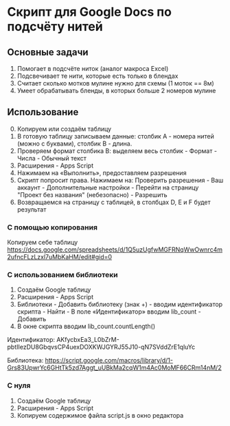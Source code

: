 # Скрипт для Google Docs по подсчёту нитей

## Основные задачи

1. Помогает в подсчёте ниток (аналог макроса Excel)
2. Подсвечивает те нити, которые есть только в блендах
3. Считает сколько мотков мулине нужно для схемы (1 моток == 8м)
4. Умеет обрабатывать бленды, в которых больше 2 номеров мулине

## Использование

0. Копируем или создаём таблицу
1. В готовую таблицу записываем данные: столбик A - номера нитей (можно с буквами), столбик B - длина.
2. Проверяем формат столбика В: выделяем весь столбик - Формат - Числа - Обычный текст
3. Расширения - Apps Script
4. Нажимаем на «Выполнить», предоставляем разрешения
5. Скрипт попросит права. Нажимаем на: Проверить разрешения - Ваш аккаунт - Дополнительные настройки - Перейти на страницу "Проект без названия" (небезопасно) - Разрешить
6. Возвращаемся на страницу с таблицей, в столбцах D, E и F  будет результат

### С помощью копирования

Копируем себе таблицу https://docs.google.com/spreadsheets/d/1Q5uzUgfwMGFRNqWwOwnrc4m2ufncFLzLzxl7uMbKaHM/edit#gid=0

### С использованием библиотеки

1. Создаём Google таблицу
2. Расширения - Apps Script
3. Библиотеки - Добавить библиотеку (знак +) - вводим идентификатор скрипта - Найти - В поле «Идентификатор» вводим lib_count - Добавить
4. В окне скрипта вводим lib_count.countLength()

Идентификатор: 
AKfycbxEa3_L0bZrM-pbtIIezDU8GbqvsCP4uexDOXKWJGYRJ55J10-qN7SVddZrE1qluYc

Библиотека:
https://script.google.com/macros/library/d/1-Grs83UpwrYc6GHtTk5zd7Aggt_uUBkMa2cqW1m4Ac0MoMF66CRm14nM/2

### С нуля

1. Создаём Google таблицу
2. Расширения - Apps Script
3. Копируем содержимое файла script.js в окно редактора
